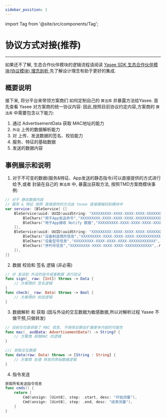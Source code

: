 ```yaml
---
sidebar_position: 1
---
```



import Tag from '@site/src/components/Tag';



# 协议方式对接(推荐)
--- 

如果还不了解, 生态合作伙伴模块的逻辑流程请阅读 [Yasee SDK 生态合作伙伴模块(协议模块) 理念剖析](yasee_third_process.md),先了解设计理念有助于更好的集成.



## 概要说明
接下来, 将分平台来带领方案商们 如何定制自己的 `算法库` 并暴露方法给Yasee.
首先查看 Yasee 对方案商的统一协议内容:
因此,按照目前协议约定内容,方案商的 `算法库` 中需要包含以下能力:
1. 通过 AdvertisementData 获取 MAC地址的能力
2. `外设` 上传的数据解析能力
3. 对 上传、发送数据的签名、校验能力
4. 服务、特征的基础数据
5. 发送的数据内容

## 事例展示和说明
1. 对于不可变的数据(服务&特征、App发送的静态指令)可以直接提供的方式进行给予,或者 封装在自己的 `算法库` 中, 暴露出获取方法, 按照TMD方案商模块事例:
```swift
// 对于 静态数据内容
// 服务 & 特征 按照 直接提供的方式由 Yasee 直接硬编码到模块中
var service: [BleService] {[
    BleService(uuid: UUID(uuidString: "XXXXXXXXX-XXXX-XXXX-XXXX-XXXXXXXXXXXX")!, chars: [
        BleChars("用于App发送命令","XXXXXXXXX-XXXX-XXXX-XXXX-XXXXXXXXXXXX",.writeCmd),
        BleChars("用于App接收 Notify 数据","XXXXXXXXX-XXXX-XXXX-XXXX-XXXXXXXXXXXX",.notifyCmd),
    ]),
    BleService(uuid: UUID(uuidString: "XXXXXXXXX-XXXX-XXXX-XXXX-XXXXXXXXXXXX")!, chars: [
        BleChars("设备制造商的信息","XXXXXXXXX-XXXX-XXXX-XXXX-XXXXXXXXXXXX",.read),
        BleChars("设备型号信息","XXXXXXXXX-XXXX-XXXX-XXXX-XXXXXXXXXXXX",.read),
        BleChars("序列号信息","XXXXXXXXX-XXXX-XXXX-XXXX-XXXXXXXXXXXX",.read),
    ]),
]}

```
2. 数据 校验和 签名 逻辑 (非必需)
``` swift
// 对 发送到 外设的指令或者数据 进行验证
func sign(_ raw: [Int]) throws -> Data {
    // 方案商的 签名逻辑
}
func check(_ raw: Data) throws -> Bool { 
    // 方案商的 校验逻辑
}
```

3. 数据解析 和 获取 (因与外设的交互数据为敏感数据,所以对解析过程 Yasee 不做干预,只做转发)
``` swift
// 目前仅仅是获取了 MAC 信息, 不排除后期会扩展更多内容的可能性
func mac(_ avdData: AdvertisementData?) -> String? {
    // 方案商 获取MAC 的逻辑
}
    
/// 获取交互数据
func data(raw: Data) throws -> [String : String] {
    // 方案商 处理 转发的原始数据逻辑 
}
```

4. 指令发送
``` swift 
获取所有发送指令信息
func cmds() {
    return [
        Cmd(unsign: [Uint8], step: .start, desc: "开始测量"),
        Cmd(unsign: [Uint8], step: .end, desc: "结束测量"),
    ]
}
```